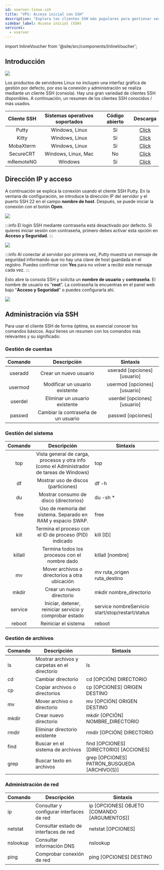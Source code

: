 ```yaml
---
id: vserver-linux-ssh
title: "VPS: Acceso inicial con SSH"
description: "Explora los clientes SSH más populares para gestionar servidores Linux vía consola y aprende cómo conectarte de forma segura usando Putty → Aprende más ahora"
sidebar_label: Acceso inicial (SSH)
services:
  - vserver
---
```


import InlineVoucher from '@site/src/components/InlineVoucher';

## Introducción

![](https://screensaver01.zap-hosting.com/index.php/s/TYEHE38gNQoFjBx/download/ssh_connect.gif)

Los productos de servidores Linux no incluyen una interfaz gráfica de gestión por defecto, por eso la conexión y administración se realiza mediante un cliente SSH (consola). Hay una gran variedad de clientes SSH disponibles. A continuación, un resumen de los clientes SSH conocidos / más usados. 



| Cliente SSH | Sistemas operativos soportados | Código abierto |                           Descarga                           |
| :---------: | :----------------------------: | :------------: | :----------------------------------------------------------: |
|   Putty     |        Windows, Linux           |      Sí        |               [Click](https://www.putty.org/)                |
|   Kitty     |        Windows, Linux           |      Sí        |        [Click](http://www.9bis.net/kitty/)                   |
| MobaXterm   |        Windows, Linux           |      Sí        |           [Click](https://mobaxterm.mobatek.net/)            |
| SecureCRT   |     Windows, Linux, Mac         |      No        | [Click](https://www.vandyke.com/cgi-bin/releases.php?product=securecrt) |
| mRemoteNG   |           Windows               |      Sí        |           [Click](https://mremoteng.org/download)            |


<InlineVoucher />

## Dirección IP y acceso

A continuación se explica la conexión usando el cliente SSH Putty. En la ventana de configuración, se introduce la dirección IP del servidor y el puerto SSH 22 en el campo **nombre de host**. Después, se puede iniciar la conexión con el botón **Open**.



![](https://screensaver01.zap-hosting.com/index.php/s/wyfbo8dENbX3T9E/preview)



:::info
El login SSH mediante contraseña está desactivado por defecto. Si quieres iniciar sesión con contraseña, primero debes activar esta opción en **Acceso y Seguridad**.
:::



![](https://screensaver01.zap-hosting.com/index.php/s/N7ZL8MZfe55T7zR/preview)



:::info
Al conectar al servidor por primera vez, Putty muestra un mensaje de seguridad informando que no hay una clave de host guardada en el registro. Puedes confirmar con **Yes** para no volver a recibir este mensaje cada vez.
:::

 

Esto abre la consola SSH y solicita un **nombre de usuario** y **contraseña**. El nombre de usuario es "**root**". La contraseña la encuentras en el panel web bajo "**Acceso y Seguridad**" o puedes configurarla ahí.



![](https://screensaver01.zap-hosting.com/index.php/s/X8ykHmkYFa826aM/preview)





## Administración vía SSH

Para usar el cliente SSH de forma óptima, es esencial conocer los comandos básicos. Aquí tienes un resumen con los comandos más relevantes y su significado:


### Gestión de cuentas

| Comando  |                Descripción                |            Sintaxis            |
| :------: | :--------------------------------------: | :----------------------------: |
| useradd  |          Crear un nuevo usuario           | useradd [opciones] [usuario]   |
| usermod  |      Modificar un usuario existente       | usermod [opciones] [usuario]   |
| userdel  |        Eliminar un usuario existente       | userdel [opciones] [usuario]   |
| passwd   | Cambiar la contraseña de un usuario       |      passwd [opciones]          |



### Gestión del sistema

| Comando |                         Descripción                         | Sintaxis                                       |
| :-----: | :---------------------------------------------------------: | ---------------------------------------------- |
|   top   | Vista general de carga, procesos y otra info (como el Administrador de tareas de Windows) | top                                            |
|   df    |            Mostrar uso de discos (particiones)             | df -h                                          |
|   du    |          Mostrar consumo de disco (directorios)             | du -sh *                                       |
|  free   | Uso de memoria del sistema. Separado en RAM y espacio SWAP. | free                                           |
|  kill   |  Termina el proceso con el ID de proceso (PID) indicado     | kill [ID]                                      |
| killall |        Termina todos los procesos con el nombre dado        | killall [nombre]                               |
|   mv    |       Mover archivos o directorios a otra ubicación         | mv ruta_origen ruta_destino                     |
|  mkdir  |                    Crear un nuevo directorio                | mkdir nombre_directorio                         |
| service |    Iniciar, detener, reiniciar servicio y comprobar estado  | service nombreServicio start/stop/restart/status |
| reboot  |                      Reiniciar el sistema                    | reboot                                         |



### Gestión de archivos

| Comando | Descripción | Sintaxis
| ------- | ------------------------------------------ | ---------------------------------------- |
| ls      | Mostrar archivos y carpetas en el directorio | ls |
| cd      | Cambiar directorio | cd [OPCIÓN] DIRECTORIO |
| cp      | Copiar archivos o directorios | cp [OPCIONES] ORIGEN DESTINO |
| mv      | Mover archivo o directorio | mv [OPCIÓN] ORIGEN DESTINO |
| mkdir   | Crear nuevo directorio | mkdir [OPCIÓN] NOMBRE_DIRECTORIO |
| rmdir   | Eliminar directorio existente | rmdir [OPCIÓN] DIRECTORIO |
| find    | Buscar en el sistema de archivos | find [OPCIONES] [DIRECTORIO] [ACCIONES] |
| grep    | Buscar texto en archivos | grep [OPCIONES] PATRÓN_BUSQUEDA [ARCHIVO(S)] |



### Administración de red

| Comando | Descripción | Sintaxis
| -------- | ------------------------------------------------- | ----------------------------------------- |
| ip       | Consultar y configurar interfaces de red         | ip [OPCIONES] OBJETO [COMANDO [ARGUMENTOS]] |
| netstat  | Consultar estado de interfaces de red             | netstat [OPCIONES] |
| nslookup | Consultar información DNS                          | nslookup |
| ping     | Comprobar conexión de red                          | ping [OPCIONES] DESTINO |


<InlineVoucher />